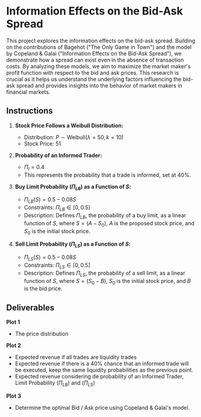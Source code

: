 # Information Effects on the Bid-Ask Spread

This project explores the information effects on the bid-ask spread. Building on the contributions of Bagehot ("The Only Game in Town") and the model by Copeland & Galai ("Information Effects on the Bid-Ask Spread"), we demonstrate how a spread can exist even in the absence of transaction costs. By analyzing these models, we aim to maximize the market maker's profit function with respect to the bid and ask prices. This research is crucial as it helps us understand the underlying factors influencing the bid-ask spread and provides insights into the behavior of market makers in financial markets.

## Instructions

1. **Stock Price Follows a Weibull Distribution:**
   - Distribution: $P \sim \text{Weibull}(\lambda = 50, k = 10)$
   - Stock Price: $51$

2. **Probability of an Informed Trader:**
   - $\Pi_I = 0.4$
   - This represents the probability that a trade is informed, set at $40\%$.

3. **Buy Limit Probability ($\Pi_{LB}$) as a Function of $S$:**
   - $\Pi_{LB}(S) = 0.5 - 0.08S$
   - Constraints: $\Pi_{LB} \in [0, 0.5]$
   - Description: Defines $\Pi_{LB}$, the probability of a buy limit, as a linear function of $S$, where $S = (A - S_0)$, $A$ is the proposed stock price, and $S_0$ is the initial stock price.

4. **Sell Limit Probability ($\Pi_{LS}$) as a Function of $S$:**
   - $\Pi_{LS}(S) = 0.5 - 0.08S$
   - Constraints: $\Pi_{LS} \in [0, 0.5]$
   - Description: Defines $\Pi_{LS}$, the probability of a sell limit, as a linear function of $S$, where $S = (S_0 - B)$, $S_0$ is the initial stock price, and $B$ is the bid price.

## Deliverables
**Plot 1**
- The price distribution


**Plot 2**
- Expected revenue if all trades are liquidity trades
- Expected revenue if there is a 40% chance that an informed trade will be executed, keep the same liquidity probabilities as the previous point.
- Expected revenue considering de probability of an Informed Trader, Limit Probability ($\Pi_{LB}$) and ($\Pi_{LS}$)


**Plot 3**
- Determine the optimal Bid / Ask price using Copeland & Galai's model.
